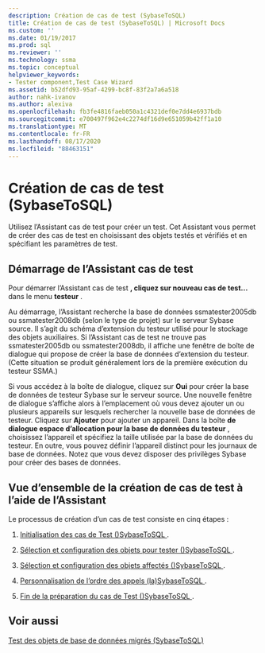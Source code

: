 ```yaml
---
description: Création de cas de test (SybaseToSQL)
title: Création de cas de test (SybaseToSQL) | Microsoft Docs
ms.custom: ''
ms.date: 01/19/2017
ms.prod: sql
ms.reviewer: ''
ms.technology: ssma
ms.topic: conceptual
helpviewer_keywords:
- Tester component,Test Case Wizard
ms.assetid: b52dfd93-95af-4299-bc8f-83f2a7a6a518
author: nahk-ivanov
ms.author: alexiva
ms.openlocfilehash: fb3fe4816faeb050a1c4321def0e7dd4e6937bdb
ms.sourcegitcommit: e700497f962e4c2274df16d9e651059b42ff1a10
ms.translationtype: MT
ms.contentlocale: fr-FR
ms.lasthandoff: 08/17/2020
ms.locfileid: "88463151"
---
```

# <a name="creating-test-cases-sybasetosql"></a>Création de cas de test (SybaseToSQL)
Utilisez l’Assistant cas de test pour créer un test. Cet Assistant vous permet de créer des cas de test en choisissant des objets testés et vérifiés et en spécifiant les paramètres de test.  
  
## <a name="starting-the-test-case-wizard"></a>Démarrage de l’Assistant cas de test  
Pour démarrer l’Assistant cas de test **, cliquez sur nouveau cas de test...** dans le menu **testeur** .  
  
Au démarrage, l’Assistant recherche la base de données ssmatester2005db ou ssmatester2008db (selon le type de projet) sur le serveur Sybase source. Il s’agit du schéma d’extension du testeur utilisé pour le stockage des objets auxiliaires. Si l’Assistant cas de test ne trouve pas ssmatester2005db ou ssmatester2008db, il affiche une fenêtre de boîte de dialogue qui propose de créer la base de données d’extension du testeur. (Cette situation se produit généralement lors de la première exécution du testeur SSMA.)  
  
Si vous accédez à la boîte de dialogue, cliquez sur **Oui** pour créer la base de données de testeur Sybase sur le serveur source. Une nouvelle fenêtre de dialogue s’affiche alors à l’emplacement où vous devez ajouter un ou plusieurs appareils sur lesquels rechercher la nouvelle base de données de testeur. Cliquez sur **Ajouter** pour ajouter un appareil. Dans la boîte **de dialogue espace d’allocation pour la base de données du testeur** , choisissez l’appareil et spécifiez la taille utilisée par la base de données du testeur. En outre, vous pouvez définir l’appareil distinct pour les journaux de base de données. Notez que vous devez disposer des privilèges Sybase pour créer des bases de données.  
  
## <a name="overview-of-creating-test-cases-using-the-wizard"></a>Vue d’ensemble de la création de cas de test à l’aide de l’Assistant  
Le processus de création d’un cas de test consiste en cinq étapes :  
  
1.  [Initialisation des cas de Test &#40;&#41;SybaseToSQL ](../../ssma/sybase/initializing-test-cases-sybasetosql.md).  
  
2.  [Sélection et configuration des objets pour tester &#40;&#41;SybaseToSQL ](../../ssma/sybase/selecting-and-configuring-objects-to-test-sybasetosql.md).  
  
3.  [Sélection et configuration des objets affectés &#40;&#41;SybaseToSQL ](../../ssma/sybase/selecting-and-configuring-affected-objects-sybasetosql.md).  
  
4.  [Personnalisation de l’ordre des appels &#40;la&#41;SybaseToSQL ](../../ssma/sybase/customizing-calls-order-sybasetosql.md).  
  
5.  [Fin de la préparation du cas de Test &#40;&#41;SybaseToSQL ](../../ssma/sybase/finishing-test-case-preparation-sybasetosql.md).  
  
## <a name="see-also"></a>Voir aussi  
[Test des objets de base de données migrés &#40;SybaseToSQL&#41;](../../ssma/sybase/testing-migrated-database-objects-sybasetosql.md)  
  
